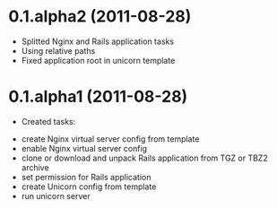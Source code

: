 0.1.alpha2 (2011-08-28)
=======================
  * Splitted Nginx and Rails application tasks
  * Using relative paths
  * Fixed application root in unicorn template

0.1.alpha1 (2011-08-28)
=======================
  * Created tasks:
  - create Nginx virtual server config from template
  - enable Nginx virtual server config
  - clone or download and unpack Rails application from TGZ or TBZ2 archive
  - set permission for Rails application
  - create Unicorn config from template
  - run unicorn server
